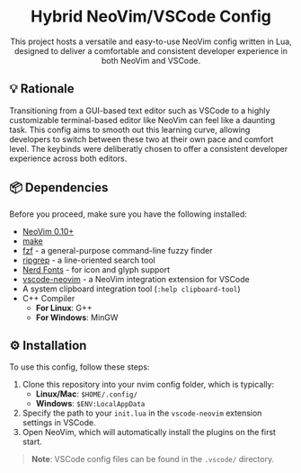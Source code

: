 <h1 align="center">Hybrid NeoVim/VSCode Config</h1>

<div align="center">
  This project hosts a versatile and easy-to-use NeoVim config
  written in Lua, designed to deliver a comfortable and consistent
  developer experience in both NeoVim and VSCode.
</div>

## 💡 Rationale

Transitioning from a GUI-based text editor such as VSCode to a highly
customizable terminal-based editor like NeoVim can feel like a daunting task.
This config aims to smooth out this learning curve, allowing developers
to switch between these two at their own pace and comfort level.
The keybinds were deliberatly chosen to offer a consistent developer
experience across both editors.

## 📦 Dependencies

Before you proceed, make sure you have the following installed:

- [NeoVim 0.10+](https://github.com/neovim/neovim)
- [make](https://www.gnu.org/software/make/)
- [fzf](https://github.com/junegunn/fzf) - a general-purpose command-line fuzzy finder
- [ripgrep](https://github.com/BurntSushi/ripgrep) - a line-oriented search tool
- [Nerd Fonts](https://www.nerdfonts.com/font-downloads) - for icon and glyph support
- [vscode-neovim](https://github.com/vscode-neovim/vscode-neovim/) - a NeoVim integration extension for VSCode
- A system clipboard integration tool (`:help clipboard-tool`)
- C++ Compiler
  - **For Linux**: G++
  - **For Windows**: MinGW

## ⚙️ Installation

To use this config, follow these steps:

1. Clone this repository into your nvim config folder, which is typically:
    - **Linux/Mac**: `$HOME/.config/`
    - **Windows**: `$ENV:LocalAppData`
2. Specify the path to your `init.lua` in the `vscode-neovim` extension settings in VSCode.
3. Open NeoVim, which will automatically install the plugins on the first start.

> **Note**: VSCode config files can be found in the `.vscode/` directory.
